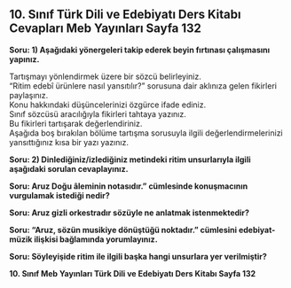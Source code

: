 ## 10. Sınıf Türk Dili ve Edebiyatı Ders Kitabı Cevapları Meb Yayınları Sayfa 132

**Soru: 1) Aşağıdaki yönergeleri takip ederek beyin fırtınası çalışmasını yapınız.**

Tartışmayı yönlendirmek üzere bir sözcü belirleyiniz.  
 “Ritim edebî ürünlere nasıl yansıtılır?” sorusuna dair aklınıza gelen fikirleri paylaşınız.  
 Konu hakkındaki düşüncelerinizi özgürce ifade ediniz.  
 Sınıf sözcüsü aracılığıyla fikirleri tahtaya yazınız.  
 Bu fikirleri tartışarak değerlendiriniz.  
 Aşağıda boş bırakılan bölüme tartışma sorusuyla ilgili değerlendirmelerinizi yansıttığınız kısa bir yazı yazınız.

**Soru: 2) Dinlediğiniz/izlediğiniz metindeki ritim unsurlarıyla ilgili aşağıdaki sorulan cevaplayınız.**

**Soru: Aruz Doğu âleminin notasıdır.” cümlesinde konuşmacının vurgulamak istediği nedir?**

**Soru: Aruz gizli orkestradır sözüyle ne anlatmak istenmektedir?**

**Soru: “Aruz, sözün musikiye dönüştüğü noktadır.” cümlesini edebiyat-müzik ilişkisi bağlamında yorumlayınız.**

**Soru: Söyleyişide ritim ile ilgili başka hangi unsurlara yer verilmiştir?**

**10. Sınıf Meb Yayınları Türk Dili ve Edebiyatı Ders Kitabı Sayfa 132**